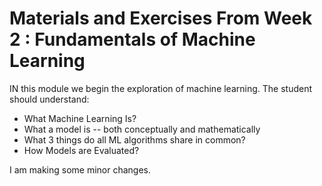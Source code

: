 # Materials and Exercises From Week 2 : Fundamentals of Machine Learning

IN this module we begin the exploration of machine learning. The student should understand:
* What Machine Learning Is?
* What a model is -- both conceptually and mathematically 
* What 3 things do all ML algorithms share in common? 
* How Models are Evaluated?


I am making some minor changes.
